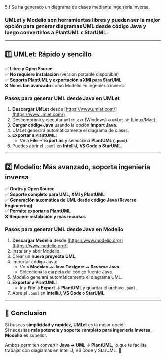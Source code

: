 5.f	Se ha generado un diagrama de clases mediante ingeniería inversa.

### **UMLet y Modelio son herramientas libres** y pueden ser la mejor opción para generar diagramas UML desde código **Java** y luego convertirlos a **PlantUML** o StarUML.  

---

## **1️⃣ UMLet: Rápido y sencillo**
✅ **Libre y Open Source**  
✅ **No requiere instalación** (versión portable disponible)  
✅ **Soporta PlantUML y exportación a XMI para StarUML**  
❌ **No es tan avanzado** como Modelio en ingeniería inversa  

### **Pasos para generar UML desde Java en UMLet**
1. **Descargar UMLet** desde [https://www.umlet.com/](https://www.umlet.com/)  
2. Descomprimir y ejecutar `umlet.exe` (Windows) o `umlet.sh` (Linux/Mac).  
3. **Cargar código Java** usando la opción **Import Java**.  
4. UMLet generará automáticamente el diagrama de clases.  
5. **Exportar a PlantUML**:
   - Ve a **File → Export as** y selecciona **PlantUML (`.puml`)**.  
6. Puedes abrir el `.puml` en **IntelliJ, VS Code o StarUML**.

---

## **2️⃣ Modelio: Más avanzado, soporta ingeniería inversa**  
✅ **Gratis y Open Source**  
✅ **Soporte completo para UML, XMI y PlantUML**  
✅ **Generación automática de UML desde código Java (Reverse Engineering)**  
✅ **Permite exportar a PlantUML**  
❌ **Requiere instalación y más recursos**  

### **Pasos para generar UML desde Java en Modelio**
1. **Descargar Modelio** desde [https://www.modelio.org/](https://www.modelio.org/)  
2. Instalar y abrir Modelio.  
3. Crear un **nuevo proyecto UML**.  
4. Importar código Java:
   - Ve a **Modules → Java Designer → Reverse Java**.  
   - Selecciona la carpeta del código fuente Java.  
5. Modelio generará automáticamente el diagrama UML.  
6. **Exportar a PlantUML**:
   - Ir a **File → Export → PlantUML** y guardar el archivo `.puml`.  
7. Abre el `.puml` en **IntelliJ, VS Code o StarUML**.

---

## **📌 Conclusión**
Si buscas **simplicidad y rapidez**, **UMLet** es la mejor opción.  
Si necesitas **más potencia y soporte completo para ingeniería inversa**, **Modelio** es superior.  

Ambos permiten convertir **Java → UML → PlantUML**, lo que te facilita trabajar con diagramas en IntelliJ, VS Code y StarUML. 🚀